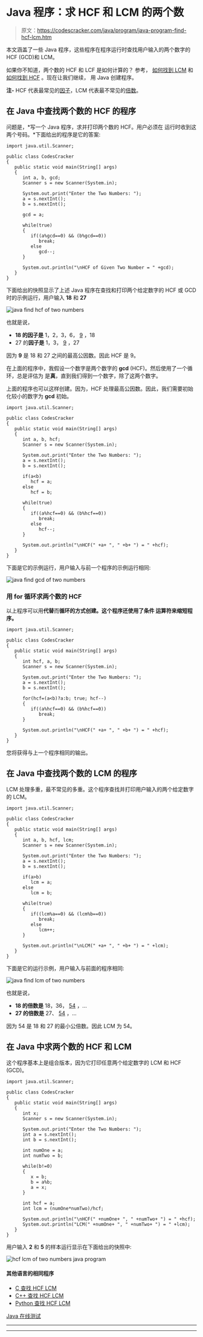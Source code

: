 # Java 程序：求 HCF 和 LCM 的两个数

> 原文：<https://codescracker.com/java/program/java-program-find-hcf-lcm.htm>

本文涵盖了一些 Java 程序，这些程序在程序运行时查找用户输入的两个数字的 HCF (GCD)和 LCM。

如果你不知道，两个数的 HCF 和 LCF 是如何计算的？
参考， [如何找到 LCM](/nonprog/find-lcm.htm) 和[如何找到 HCF](/nonprog/find-hcf.htm) 。现在让我们继续， 用 Java 创建程序。

**注-** HCF 代表最常见的<u>因子</u>，LCM 代表最不常见的<u>倍数</u>。

## 在 Java 中查找两个数的 HCF 的程序

问题是，*写一个 Java 程序，求并打印两个数的 HCF。用户必须在 运行时收到这两个号码。*下面给出的程序是它的答案:

```
import java.util.Scanner;

public class CodesCracker
{
   public static void main(String[] args)
   {
      int a, b, gcd;
      Scanner s = new Scanner(System.in);

      System.out.print("Enter the Two Numbers: ");
      a = s.nextInt();
      b = s.nextInt();

      gcd = a;

      while(true)
      {
         if((a%gcd==0) && (b%gcd==0))
            break;
         else
            gcd--;
      }

      System.out.println("\nHCF of Given Two Number = " +gcd);
   }
}
```

下面给出的快照显示了上述 Java 程序在查找和打印两个给定数字的 HCF 或 GCD 时的示例运行，用户输入 **18** 和 **27**

![java find hcf of two numbers](img/e1fa4b95a4dbd183343f105c60d5e5bb.png)

也就是说，

*   **18 的因子是** 1，2，3，6， <u>9</u> ，18
*   27 的**因子是** 1，3， <u>9</u> ，27

因为 **9** 是 18 和 27 之间的最高公因数。因此 HCF 是 9。

在上面的程序中，我假设一个数字是两个数字的 **gcd** (HCF)。然后使用了一个循环，总是评估为 是**真**，直到我们得到一个数字，除了这两个数字。

上面的程序也可以这样创建。因为，HCF 处理最高公因数。因此，我们需要初始化较小的数字为 **gcd** 初始。

```
import java.util.Scanner;

public class CodesCracker
{
   public static void main(String[] args)
   {
      int a, b, hcf;
      Scanner s = new Scanner(System.in);

      System.out.print("Enter the Two Numbers: ");
      a = s.nextInt();
      b = s.nextInt();

      if(a<b)
         hcf = a;
      else
         hcf = b;

      while(true)
      {
         if((a%hcf==0) && (b%hcf==0))
            break;
         else
            hcf--;
      }

      System.out.println("\nHCF(" +a+ ", " +b+ ") = " +hcf);
   }
}
```

下面是它的示例运行，用户输入与前一个程序的示例运行相同:

![java find gcd of two numbers](img/754a09ddbae19d5a2e53846c9b9395d6.png)

### 用 for 循环求两个数的 HCF

以上程序可以用**代替**而**循环的方式创建。这个程序还使用了条件 运算符来缩短程序。**

```
import java.util.Scanner;

public class CodesCracker
{
   public static void main(String[] args)
   {
      int hcf, a, b;
      Scanner s = new Scanner(System.in);

      System.out.print("Enter the Two Numbers: ");
      a = s.nextInt();
      b = s.nextInt();

      for(hcf=(a<b)?a:b; true; hcf--)
      {
         if((a%hcf==0) && (b%hcf==0))
            break;
      }

      System.out.println("\nHCF(" +a+ ", " +b+ ") = " +hcf);
   }
}
```

您将获得与上一个程序相同的输出。

## 在 Java 中查找两个数的 LCM 的程序

LCM 处理多重，最不常见的多重。这个程序查找并打印用户输入的两个给定数字的 LCM。

```
import java.util.Scanner;

public class CodesCracker
{
   public static void main(String[] args)
   {
      int a, b, hcf, lcm;
      Scanner s = new Scanner(System.in);

      System.out.print("Enter the Two Numbers: ");
      a = s.nextInt();
      b = s.nextInt();

      if(a>b)
         lcm = a;
      else
         lcm = b;

      while(true)
      {
         if((lcm%a==0) && (lcm%b==0))
            break;
         else
            lcm++;
      }

      System.out.println("\nLCM(" +a+ ", " +b+ ") = " +lcm);
   }
}
```

下面是它的运行示例，用户输入与前面的程序相同:

![java find lcm of two numbers](img/3bdc112e7ee1dcbde09c3b913ded5cda.png)

也就是说，

*   **18 的倍数是** 18，36， <u>54</u> ，...
*   **27 的倍数是** 27、 <u>54</u> ，...

因为 54 是 18 和 27 的最小公倍数。因此 LCM 为 54。

## 在 Java 中求两个数的 HCF 和 LCM

这个程序基本上是组合版本，因为它打印任意两个给定数字的 LCM 和 HCF (GCD)。

```
import java.util.Scanner;

public class CodesCracker
{
   public static void main(String[] args)
   {
      int x;
      Scanner s = new Scanner(System.in);

      System.out.print("Enter the Two Numbers: ");
      int a = s.nextInt();
      int b = s.nextInt();

      int numOne = a;
      int numTwo = b;

      while(b!=0)
      {
         x = b;
         b = a%b;
         a = x;
      }

      int hcf = a;
      int lcm = (numOne*numTwo)/hcf;

      System.out.println("\nHCF(" +numOne+ ", " +numTwo+ ") = " +hcf);
      System.out.println("LCM(" +numOne+ ", " +numTwo+ ") = " +lcm);
   }
}
```

用户输入 **2** 和 **5** 的样本运行显示在下面给出的快照中:

![hcf lcm of two numbers java program](img/3b2e9b0885e6d31562c0147f682f2a38.png)

#### 其他语言的相同程序

*   [C 查找 HCF LCM](/c/program/c-program-find-hcf-lcm.htm)
*   [C++ 查找 HCF LCM](/cpp/program/cpp-program-find-hcf-lcm.htm)
*   [Python 查找 HCF LCM](/python/program/python-program-find-hcf-lcm.htm)

[Java 在线测试](/exam/showtest.php?subid=1)

* * *

* * *